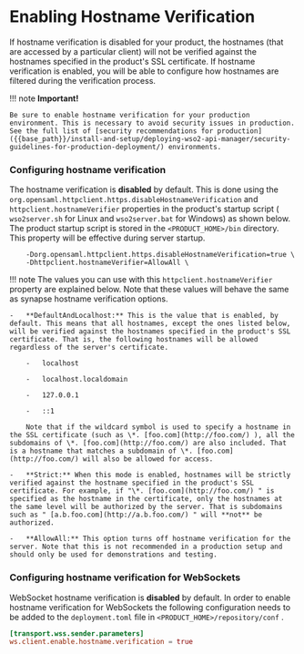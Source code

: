 # Enabling Hostname Verification

If hostname verification is disabled for your product, the hostnames (that are accessed by a particular client) will not be verified against the hostnames specified in the product's SSL certificate. If hostname verification is enabled, you will be able to configure how hostnames are filtered during the verification process.

!!! note
    **Important!**
    
    Be sure to enable hostname verification for your production environment. This is necessary to avoid security issues in production. See the full list of [security recommendations for production]({{base_path}}/install-and-setup/deploying-wso2-api-manager/security-guidelines-for-production-deployment/) environments.

### Configuring hostname verification

The hostname verification is **disabled** by default. This is done using the `org.opensaml.httpclient.https.disableHostnameVerification` and `httpclient.hostnameVerifier` properties in the product's startup script ( `wso2server.sh` for Linux and `wso2server.bat` for Windows) as shown below. The product startup script is stored in the `<PRODUCT_HOME>/bin` directory. This property will be effective during server startup.

```  
    -Dorg.opensaml.httpclient.https.disableHostnameVerification=true \
    -Dhttpclient.hostnameVerifier=AllowAll \
```

!!! note
    The values you can use with this `httpclient.hostnameVerifier` property are explained below. Note that these values will behave the same as synapse hostname verification options.
    
    -   **DefaultAndLocalhost:** This is the value that is enabled, by default. This means that all hostnames, except the ones listed below, will be verified against the hostnames specified in the product's SSL certificate. That is, the following hostnames will be allowed regardless of the server's certificate.
    
        -   localhost
    
        -   localhost.localdomain
    
        -   127.0.0.1
    
        -   ::1
    
        Note that if the wildcard symbol is used to specify a hostname in the SSL certificate (such as \*. [foo.com](http://foo.com/) ), all the subdomains of \*. [foo.com](http://foo.com/) are also included. That is a hostname that matches a subdomain of \*. [foo.com](http://foo.com/) will also be allowed for access.
    
    -   **Strict:** When this mode is enabled, hostnames will be strictly verified against the hostname specified in the product's SSL certificate. For example, if "\*. [foo.com](http://foo.com/) " is specified as the hostname in the certificate, only the hostnames at the same level will be authorized by the server. That is subdomains such as " [a.b.foo.com](http://a.b.foo.com/) " will **not** be authorized.
    
    -   **AllowAll:** This option turns off hostname verification for the server. Note that this is not recommended in a production setup and should only be used for demonstrations and testing.


### Configuring hostname verification for WebSockets

WebSocket hostname verification is **disabled** by default. In order to enable hostname verification for WebSockets the following configuration needs to be added to the `deployment.toml` file in `<PRODUCT_HOME>/repository/conf` .

```toml
[transport.wss.sender.parameters]
ws.client.enable.hostname.verification = true
```